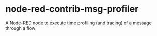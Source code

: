# node-red-contrib-msg-profiler
A Node-RED node to execute time profiling (and tracing) of a message through a flow
